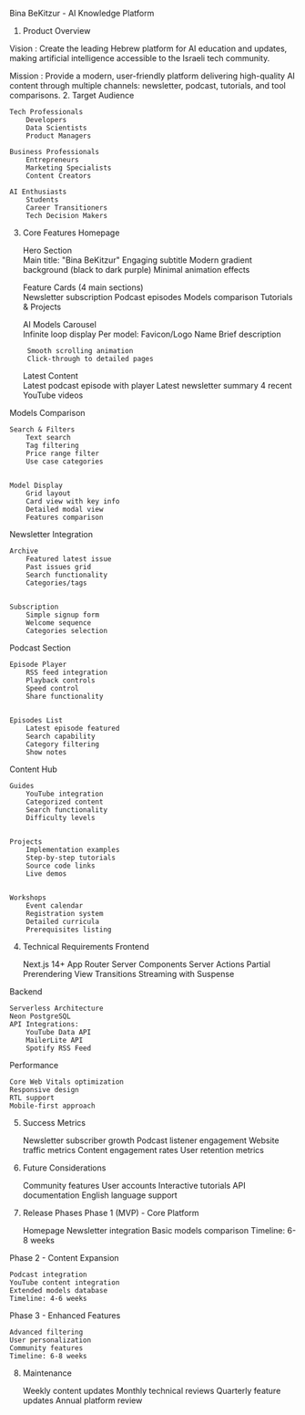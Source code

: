 Bina BeKitzur - AI Knowledge Platform 
1. Product Overview 

Vision : Create the leading Hebrew platform for AI education and updates, making artificial intelligence accessible to the Israeli tech community. 

Mission : Provide a modern, user-friendly platform delivering high-quality AI content through multiple channels: newsletter, podcast, tutorials, and tool comparisons. 
2. Target Audience 

    Tech Professionals
        Developers
        Data Scientists
        Product Managers
         
    Business Professionals
        Entrepreneurs
        Marketing Specialists
        Content Creators
         
    AI Enthusiasts
        Students
        Career Transitioners
        Tech Decision Makers
         
     

3. Core Features 
Homepage 

    Hero Section  
        Main title: "Bina BeKitzur"
        Engaging subtitle
        Modern gradient background (black to dark purple)
        Minimal animation effects
         

    Feature Cards (4 main sections)  
        Newsletter subscription
        Podcast episodes
        Models comparison
        Tutorials & Projects
         

    AI Models Carousel  
        Infinite loop display
        Per model:
            Favicon/Logo
            Name
            Brief description
             
        Smooth scrolling animation
        Click-through to detailed pages
         

    Latest Content  
        Latest podcast episode with player
        Latest newsletter summary
        4 recent YouTube videos
         
     

Models Comparison 

    Search & Filters  
        Text search
        Tag filtering
        Price range filter
        Use case categories
         

    Model Display  
        Grid layout
        Card view with key info
        Detailed modal view
        Features comparison
         
     

Newsletter Integration 

    Archive  
        Featured latest issue
        Past issues grid
        Search functionality
        Categories/tags
         

    Subscription  
        Simple signup form
        Welcome sequence
        Categories selection
         
     

Podcast Section 

    Episode Player  
        RSS feed integration
        Playback controls
        Speed control
        Share functionality
         

    Episodes List  
        Latest episode featured
        Search capability
        Category filtering
        Show notes
         
     

Content Hub 

    Guides  
        YouTube integration
        Categorized content
        Search functionality
        Difficulty levels
         

    Projects  
        Implementation examples
        Step-by-step tutorials
        Source code links
        Live demos
         

    Workshops  
        Event calendar
        Registration system
        Detailed curricula
        Prerequisites listing
         
     

4. Technical Requirements 
Frontend 

    Next.js 14+
        App Router
        Server Components
        Server Actions
        Partial Prerendering
        View Transitions
        Streaming with Suspense
         
     

Backend 

    Serverless Architecture
    Neon PostgreSQL
    API Integrations:
        YouTube Data API
        MailerLite API
        Spotify RSS Feed
         
     

Performance 

    Core Web Vitals optimization
    Responsive design
    RTL support
    Mobile-first approach
     

5. Success Metrics 

    Newsletter subscriber growth
    Podcast listener engagement
    Website traffic metrics
    Content engagement rates
    User retention metrics
     

6. Future Considerations 

    Community features
    User accounts
    Interactive tutorials
    API documentation
    English language support
     

7. Release Phases 
Phase 1 (MVP) - Core Platform 

    Homepage
    Newsletter integration
    Basic models comparison
    Timeline: 6-8 weeks
     

Phase 2 - Content Expansion 

    Podcast integration
    YouTube content integration
    Extended models database
    Timeline: 4-6 weeks
     

Phase 3 - Enhanced Features 

    Advanced filtering
    User personalization
    Community features
    Timeline: 6-8 weeks
     

8. Maintenance 

    Weekly content updates
    Monthly technical reviews
    Quarterly feature updates
    Annual platform review
     